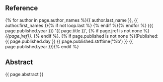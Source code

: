 ## Reference
{% for author in page.author_names %}{{ author.last_name }}, {{ author.first_names }}{% if not loop.last %} {% endif %}{% endfor %} ({{ page.published.year }}) '{{ page.title }}', {% if page.jref is not none %}*{{page.jref}}*. {% endif %}. {% if page.published is not none %}(Published: {{ page.published.day }} {{ page.published.strftime('%b') }} {{ page.published.year }}){% endif %}
## Abstract
{{ page.abstract }}
